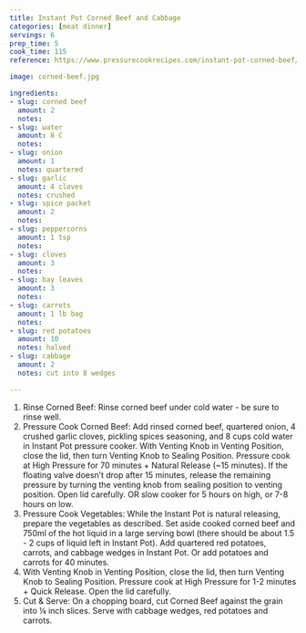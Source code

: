 ```yaml
---
title: Instant Pot Corned Beef and Cabbage
categories: [meat dinner]
servings: 6
prep_time: 5
cook_time: 115
reference: https://www.pressurecookrecipes.com/instant-pot-corned-beef/#recipe

image: corned-beef.jpg

ingredients:
- slug: corned beef
  amount: 2
  notes:
- slug: water
  amount: 8 C
  notes:
- slug: onion
  amount: 1
  notes: quartered
- slug: garlic
  amount: 4 cloves
  notes: crushed
- slug: spice packet
  amount: 2
  notes:
- slug: peppercorns
  amount: 1 tsp
  notes:
- slug: cloves
  amount: 3
  notes:
- slug: bay leaves
  amount: 3
  notes:
- slug: carrots
  amount: 1 lb bag
  notes:
- slug: red potatoes
  amount: 10
  notes: halved
- slug: cabbage
  amount: 2
  notes: cut into 8 wedges

---
```

1.  Rinse Corned Beef: Rinse corned beef under cold water - be sure to rinse well.
2. Pressure Cook Corned Beef: Add rinsed corned beef, quartered onion, 4 crushed garlic cloves, pickling spices seasoning, and 8 cups cold water in Instant Pot pressure cooker. With Venting Knob in Venting Position, close the lid, then turn Venting Knob to Sealing Position. Pressure cook at High Pressure for 70 minutes + Natural Release (~15 minutes). If the floating valve doesn’t drop after 15 minutes, release the remaining pressure by turning the venting knob from sealing position to venting position. Open lid carefully. OR slow cooker for 5 hours on high, or 7-8 hours on low.
3. Pressure Cook Vegetables: While the Instant Pot is natural releasing, prepare the vegetables as described. Set aside cooked corned beef and 750ml of the hot liquid in a large serving bowl (there should be about 1.5 - 2 cups of liquid left in Instant Pot). Add quartered red potatoes, carrots, and cabbage wedges in Instant Pot. Or add potatoes and carrots for 40 minutes.
4. With Venting Knob in Venting Position, close the lid, then turn Venting Knob to Sealing Position. Pressure cook at High Pressure for 1-2 minutes + Quick Release. Open the lid carefully.
5. Cut & Serve: On a chopping board, cut Corned Beef against the grain into ⅛ inch slices. Serve with cabbage wedges, red potatoes and carrots.